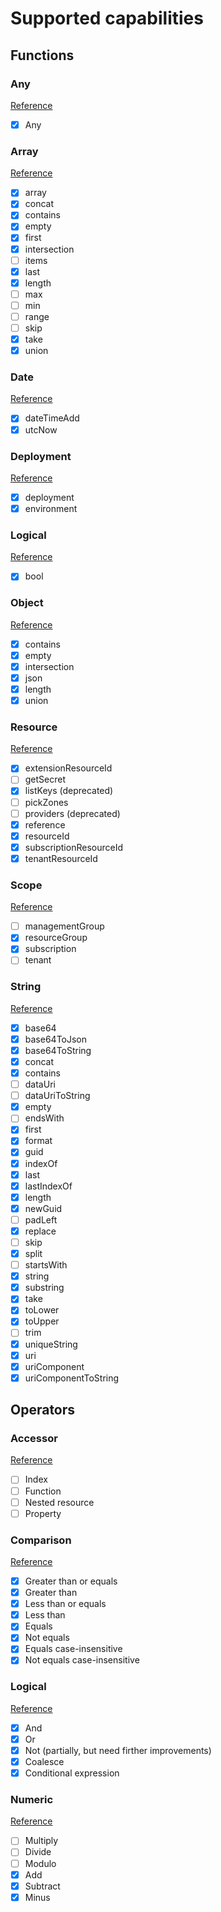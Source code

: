 # Supported capabilities

## Functions

### Any

[Reference](https://docs.microsoft.com/en-us/azure/azure-resource-manager/bicep/bicep-functions-any)

- [x] Any

### Array

[Reference](https://docs.microsoft.com/en-us/azure/azure-resource-manager/bicep/bicep-functions-array)

- [x] array
- [x] concat
- [x] contains
- [x] empty
- [x] first
- [x] intersection
- [ ] items
- [x] last
- [x] length
- [ ] max
- [ ] min
- [ ] range
- [ ] skip
- [x] take
- [x] union

### Date

[Reference](https://docs.microsoft.com/en-us/azure/azure-resource-manager/bicep/bicep-functions-date)

- [x] dateTimeAdd
- [x] utcNow

### Deployment

[Reference](https://docs.microsoft.com/en-us/azure/azure-resource-manager/bicep/bicep-functions-deployment)

- [x] deployment
- [x] environment

### Logical

[Reference](https://docs.microsoft.com/en-us/azure/azure-resource-manager/bicep/bicep-functions-logical)

- [x] bool

### Object

[Reference](https://docs.microsoft.com/en-us/azure/azure-resource-manager/bicep/bicep-functions-object)

- [x] contains
- [x] empty
- [x] intersection
- [x] json
- [x] length
- [x] union

### Resource

[Reference](https://docs.microsoft.com/en-us/azure/azure-resource-manager/bicep/bicep-functions-resource)

- [x] extensionResourceId
- [ ] getSecret
- [x] listKeys (deprecated)
- [ ] pickZones
- [ ] providers (deprecated)
- [x] reference
- [x] resourceId
- [x] subscriptionResourceId
- [x] tenantResourceId

### Scope

[Reference](https://docs.microsoft.com/en-us/azure/azure-resource-manager/bicep/bicep-functions-scope)

- [ ] managementGroup
- [x] resourceGroup
- [x] subscription
- [ ] tenant

### String

[Reference](https://docs.microsoft.com/en-us/azure/azure-resource-manager/bicep/bicep-functions-string)

- [x] base64
- [x] base64ToJson
- [x] base64ToString
- [x] concat
- [x] contains
- [ ] dataUri
- [ ] dataUriToString
- [x] empty
- [ ] endsWith
- [x] first
- [x] format
- [x] guid
- [x] indexOf
- [x] last
- [x] lastIndexOf
- [x] length
- [x] newGuid
- [ ] padLeft
- [x] replace
- [ ] skip
- [x] split
- [ ] startsWith
- [x] string
- [x] substring
- [x] take
- [x] toLower
- [x] toUpper
- [ ] trim
- [x] uniqueString
- [x] uri
- [x] uriComponent
- [x] uriComponentToString

## Operators

### Accessor

[Reference](https://docs.microsoft.com/en-us/azure/azure-resource-manager/bicep/operators-access)

- [ ] Index
- [ ] Function
- [ ] Nested resource
- [ ] Property

### Comparison

[Reference](https://docs.microsoft.com/en-us/azure/azure-resource-manager/bicep/operators-comparison)

- [x] Greater than or equals
- [x] Greater than
- [x] Less than or equals
- [x] Less than
- [x] Equals
- [x] Not equals
- [x] Equals case-insensitive
- [x] Not equals case-insensitive

### Logical

[Reference](https://docs.microsoft.com/en-us/azure/azure-resource-manager/bicep/operators-logical)

- [x] And
- [x] Or
- [x] Not (partially, but need firther improvements)
- [x] Coalesce
- [x] Conditional expression

### Numeric

[Reference](https://docs.microsoft.com/en-us/azure/azure-resource-manager/bicep/operators-numeric)

- [ ] Multiply
- [ ] Divide
- [ ] Modulo
- [x] Add
- [x] Subtract
- [x] Minus
